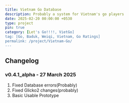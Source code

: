 ```yaml
---
title: Vietnam Go Database
description: Probably a system for Vietnam's go players
date: 2025-02-20 00:00:00 +0530
type: project
pin: true
category: [Let's Go!!!!, VietGo]
tag: [Go, Baduk, Weiqi, Vietnam, Go Ratings]
permalink: /project/Vietnam-Go/
---
```


## Changelog

### v0.4.1_alpha - 27 March 2025

1. Fixed Database errors(Probably)
2. Fixed Glicko2 changes(probably)
3. Basic Usable Prototype
